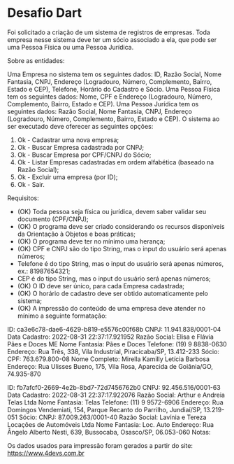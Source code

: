 # Desafio Dart
Foi solicitado a criação de um sistema de registros de empresas. Toda empresa nesse sistema deve ter um sócio associado a ela, que pode ser uma Pessoa Física ou uma Pessoa Jurídica.

Sobre as entidades:

Uma Empresa no sistema tem os seguintes dados: ID, Razão Social, Nome Fantasia, CNPJ, Endereço (Logradouro, Número, Complemento, Bairro, Estado e CEP), Telefone, Horário do Cadastro e Sócio.
Uma Pessoa Física tem os seguintes dados: Nome, CPF e Endereço (Logradouro, Número, Complemento, Bairro, Estado e CEP).
Uma Pessoa Jurídica tem os seguintes dados: Razão Social, Nome Fantasia, CNPJ, Endereço (Logradouro, Número, Complemento, Bairro, Estado e CEP).
O sistema ao ser executado deve oferecer as seguintes opções:

1. Ok - Cadastrar uma nova empresa;
2. Ok - Buscar Empresa cadastrada por CNPJ;
3. Ok - Buscar Empresa por CPF/CNPJ do Sócio;
4. Ok - Listar Empresas cadastradas em ordem alfabética (baseado na Razão Social);
5. Ok - Excluir uma empresa (por ID);
6. Ok - Sair.

Requisitos:

- (OK) Toda pessoa seja física ou jurídica, devem saber validar seu documento (CPF/CNPJ);
- (OK) O programa deve ser criado considerando os recursos disponíveis da Orientação à Objetos e boas práticas;
- (OK) O programa deve ter no mínimo uma herança;
- (OK) CPF e CNPJ são do tipo String, mas o input do usuário será apenas números;
- Telefone é do tipo String, mas o input do usuário será apenas números, ex.: 81987654321;
- CEP é do tipo String, mas o input do usuário será apenas números;
- (OK) O ID deve ser único, para cada Empresa cadastrada;
- (OK) O horário de cadastro deve ser obtido automaticamente pelo sistema;
- (OK) A impressão do conteúdo de uma empresa deve atender no mínimo a seguinte formatação:


ID: ca3e6c78-dae6-4629-b819-e5576c00f68b
CNPJ: 11.941.838/0001-04 Data Cadastro: 2022-08-31 22:37:17.921952
Razão Social: Elisa e Flávia Pães e Doces ME
Nome Fantasia: Pães e Doces
Telefone: (19) 9 8838-0630
Endereço: Rua Três, 338, Vila Industrial, Piracicaba/SP, 13.412-233
Sócio:
CPF: 763.679.800-08
Nome Completo: Mirella Kamilly Letícia Barbosa
Endereço: Rua Ulisses Bueno, 175, Vila Rosa, Aparecida de Goiânia/GO, 74.935-870

ID: fb7afcf0-2669-4e2b-8bd7-72d7456762b0
CNPJ: 92.456.516/0001-63  Data Cadastro: 2022-08-31 22:37:17.922076
Razão Social: Arthur e Andreia Telas Ltda
Nome Fantasia: Telas
Telefone: (11) 9 9572-6906
Endereço: Rua Domingos Vendemiati, 154, Parque Recanto do Parrilho, Jundiaí/SP, 13.219-051
Sócio:
CNPJ: 87.009.263/0001-40
Razão Social: Lavínia e Tereza Locações de Automóveis Ltda
Nome Fantasia: Loc. Auto
Endereço: Rua Ângelo Alberto Nesti, 639, Bussocaba, Osasco/SP, 06.053-060
Notas:

Os dados usados para impressão foram gerados a partir do site: https://www.4devs.com.br
